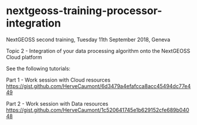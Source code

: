 # nextgeoss-training-processor-integration
NextGEOSS second training, Tuesday 11th September 2018, Geneva

Topic 2 - Integration of your data processing algorithm onto the NextGEOSS Cloud platform

See the following tutorials:

Part 1 - Work session with Cloud resources
https://gist.github.com/HerveCaumont/6d3479a4efafcca8acc45494dc77e449

Part 2 - Work session with Data resources
https://gist.github.com/HerveCaumont/1c520641745e1b629152cfe689b04048
